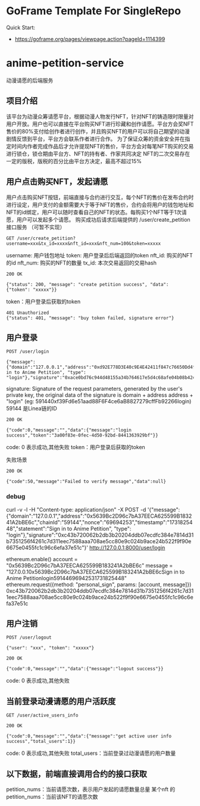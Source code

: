 # GoFrame Template For SingleRepo

Quick Start: 
- https://goframe.org/pages/viewpage.action?pageId=1114399


# anime-petition-service
动漫请愿的后端服务

## 项目介绍
该平台为动漫众筹请愿平台，根据动漫人物发行NFT，针对NFT的铸造限时限量对用户开放。用户也可以直接在平台购买NFT进行珍藏和创作请愿。平台方会奖NFT售价的80%支付给创作者进行创作，并且购买NFT的用户可以将自己期望的动漫剧情反馈到平台，平台方会联系作者进行合作。
为了保证众筹的资金安全并在指定时间内作者完成作品后才允许提现NFT的售价，平台方会对每笔NFT购买的交易进行锁仓，锁仓期由平台方、NFT的持有者、作家共同决定
NFT的二次交易存在一定的版税，版税的百分比由平台方决定，最高不超过15%

## 用户点击购买NFT，发起请愿
用户点击购买NFT按钮，前端直接与合约进行交互，每个NFT的售价在发布合约时进行设定，用户支付的金额需要大于等于NFT的售价，合约会将用户的钱包地址和NFT的id绑定，用户可以随时查看自己的NFT的状态。每购买1个NFT等于1次请愿，用户可以发起多个请愿。
购买成功后请求后端提供的 /user/create_petition 接口服务 （可暂不实现）
```
GET /user/create_petition?username=xxx&tx_id=xxxx&nft_id=xxx&nft_num=100&token=xxxxx
```
username: 用户钱包地址
token: 用户登录后后端返回的token
nft_id: 购买的NFT的id
nft_num: 购买的NFT的数量
tx_id: 本次交易返回的交易hash

```
200 OK

{"status": 200, "message": "create petition success", "data": {"token": "xxxxx"}}
```
token：用户登录后获取的token

```
401 Unauthorized
{"status": 401, "message": "buy token failed, signature error"}
```

## 用户登录
```
POST /user/login

{"message":{"domain":"127.0.0.1","address":"0xd92E778D3E40c9E4E42411f847c76650Dd4f27fC","chainId":59144,"nonce":"69694253","timestamp":"1731825448","statement":"Sign in to Anime Petition", "type": "login"},"signature":"0xace0bd76c944d48155a34b764617e5d4c68afe04b08b424d55ca9ad37d614cac7d23253f1d03dca3610dddc7d146c6e1fdb64750f076b59f1ada96b392774dd21b"}
```

signature: Signature of the request parameters, generated by the user's private key, the original data of the signature is domain + address address + "login" (eg: 591440xf39Fd6e51aad88F6F4ce6aB8827279cffFb92266login)
59144 是Linea链的ID

```
200 OK

{"code":0,"message":"","data":{"message":"login success","token":"3a00f83e-0fec-4d50-92bd-8441363929bf"}}
```
code: 0 表示成功,其他失败
token：用户登录后获取的token

失败场景
```
200 OK

{"code":50,"message":"Failed to verify message","data":null}
```

### debug
curl -v -l -H "Content-type: application/json" -X POST -d '{"message":{"domain":"127.0.0.1","address":"0x5639Bc2D96c7bA37EECA625599B183241A2bBE6c","chainId":"59144","nonce":"69694253","timestamp":"1731825448","statement":"Sign in to Anime Petition", "type": "login"},"signature":"0xc43b720062b2db3b20204ddb07ecdfc384e7814d31b7351256f4261c7d311eec7588aaa708ae5cc80e9c024b9ace24b522f9f90e6675e0455fc1c96c6efa37e51c"}' http://127.0.0.1:8000/user/login

ethereum.enable()
account = "0x5639Bc2D96c7bA37EECA625599B183241A2bBE6c"
message = "127.0.0.10x5639Bc2D96c7bA37EECA625599B183241A2bBE6cSign in to Anime Petitionlogin59144696942531731825448"
ethereum.request({method: "personal_sign", params: [account, message]})
0xc43b720062b2db3b20204ddb07ecdfc384e7814d31b7351256f4261c7d311eec7588aaa708ae5cc80e9c024b9ace24b522f9f90e6675e0455fc1c96c6efa37e51c

## 用户注销
```
POST /user/logout

{"user": "xxx", "token": "xxxxx"}
```

```
200 OK

{"code":0,"message":"","data":{"message":"logout success"}}
```
code: 0 表示成功,其他失败

## 当前登录动漫请愿的用户活跃度
```
GET /user/active_users_info
```

```
200 OK

{"code":0,"message":"","data":{"message":"get active user info success","total_users":1}}
```
code: 0 表示成功,其他失败
total_users：当前登录过动漫请愿的用户数量

## 以下数据，前端直接调用合约的接口获取
petition_nums：当前请愿次数，表示用户发起的请愿数量总量
某个nft 的 petition_nums：当前该NFT的请愿次数